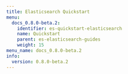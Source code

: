 ```yaml
---
title: Elasticsearch Quickstart
menu:
  docs_0.8.0-beta.2:
    identifier: es-quickstart-elasticsearch
    name: Quickstart
    parent: es-elasticsearch-guides
    weight: 15
menu_name: docs_0.8.0-beta.2
info:
  version: 0.8.0-beta.2
---
```



